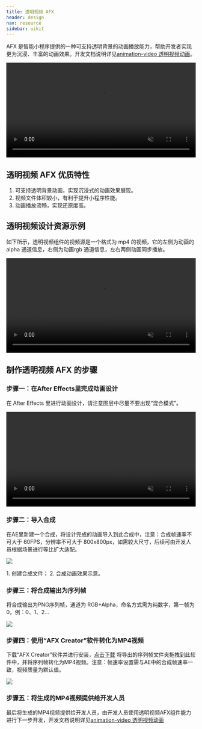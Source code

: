 ```yaml
---
title: 透明视频 AFX
header: design
nav: resource
sidebar: uikit
---
```


AFX 是智能小程序提供的一种可支持透明背景的动画播放能力，帮助开发者实现更为沉浸、丰富的动画效果。开发文档说明详见[animation-video 透明视频动画](https://smartprogram.baidu.com/docs/develop/component/animation-video/)。

<video width="100%" muted autoplay="autoplay" loop="loop"  src="https://b.bdstatic.com/miniapp/animation-video-demo.m4v">
你的浏览器不支持该视频播放
</video>

## 透明视频 AFX 优质特性

 1.	可支持透明背景动画，实现沉浸式的动画效果展现。
 2.	视频文件体积较小，有利于提升小程序性能。
 3.	动画播放流畅，实现还原度高。

## 透明视频设计资源示例

如下所示，透明视频组件的视频源是一个格式为 mp4 的视频，它的左侧为动画的 alpha 通道信息，右侧为动画rgb 通道信息，左右两侧动画同步播放。

<video width="100%" muted autoplay="autoplay" loop="loop"  src="https://b.bdstatic.com/miniapp/animation-video-source.m4v">
你的浏览器不支持该视频播放
</video>


## 制作透明视频 AFX 的步骤
### 步骤一：在After Effects里完成动画设计
在 After Effects 里进行动画设计，请注意图层中尽量不要出现“混合模式”。

<video width="100%" muted autoplay="autoplay" loop="loop"  src="https://b.bdstatic.com/miniapp/animation-video-demo.m4v">
你的浏览器不支持该视频播放
</video>


### 步骤二：导入合成
在AE里新建一个合成，将设计完成的动画导入到此合成中，注意：合成帧速率不可大于 60FPS，分辨率不可大于 800x800px，如需较大尺寸，后续可由开发人员根据场景进行等比扩大适配。

<div class="m-doc-custom-examples">
	<div class="m-doc-custom-examples-correct">
		<img src="https://b.bdstatic.com/miniapp/animation-video-step2.png"><p class="m-doc-custom-examples-text">1. 创建合成文件；
		2. 合成动画效果示意。</p>
	</div>
</div>


### 步骤三：将合成输出为序列帧
将合成输出为PNG序列帧，通道为 RGB+Alpha，命名方式需为纯数字，第一帧为0，例：0、1、2…

<div class="m-doc-custom-img">
	<div >
		<img src="https://b.bdstatic.com/miniapp/animation-video-step3.png">
	</div>
</div>



### 步骤四：使用“AFX Creator”软件转化为MP4视频
下载“AFX Creator”软件并进行安装，[点击下载](https://b.bdstatic.com/searchbox/icms/searchbox/zip/AFXCreator.zip)
将导出的序列帧文件夹拖拽到此软件中，并将序列帧转化为MP4视频。注意：帧速率设置需与AE中的合成帧速率一致，视频质量为默认值。

<div class="m-doc-custom-img">
	<div >
		<img src="https://b.bdstatic.com/miniapp/animation-video-step4.png">
	</div>
</div>


### 步骤五：将生成的MP4视频提供给开发人员
最后将生成的MP4视频提供给开发人员，由开发人员使用透明视频AFX组件能力进行下一步开发，开发文档说明详见[animation-video 透明视频动画](https://smartprogram.baidu.com/docs/develop/component/animation-video/)

